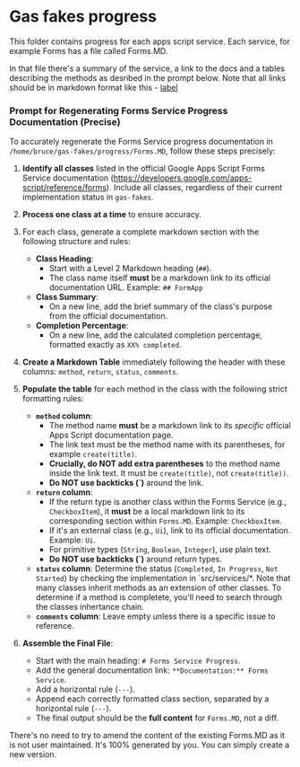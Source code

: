 # Gas fakes progress

This folder contains progress for each apps script service. Each service, for example Forms has a file called Forms.MD.  

In that file there's a summary of the service, a link to the docs and a tables describing the methods as desribed in the prompt below. Note that all links should be in markdown format like this - [label](http://example.com)



### Prompt for Regenerating Forms Service Progress Documentation (Precise)

To accurately regenerate the Forms Service progress documentation in `/home/bruce/gas-fakes/progress/Forms.MD`, follow these steps precisely:

1.  **Identify all classes** listed in the official Google Apps Script Forms Service documentation (https://developers.google.com/apps-script/reference/forms). Include all classes, regardless of their current implementation status in `gas-fakes`.
2.  **Process one class at a time** to ensure accuracy.
3.  For each class, generate a complete markdown section with the following structure and rules:
    *   **Class Heading**:
        *   Start with a Level 2 Markdown heading (`##`).
        *   The class name itself **must** be a markdown link to its official documentation URL. Example: `## FormApp`
    *   **Class Summary**:
        *   On a new line, add the brief summary of the class's purpose from the official documentation.
    *   **Completion Percentage**:
        *   On a new line, add the calculated completion percentage, formatted exactly as `XX% completed`.

4.  **Create a Markdown Table** immediately following the header with these columns: `method`, `return`, `status`, `comments`.

5.  **Populate the table** for each method in the class with the following strict formatting rules:
    *   **`method` column**:
        *   The method name **must** be a markdown link to its *specific* official Apps Script documentation page.
        *   The link text must be the method name with its parentheses, for example `create(title)`.
        *   **Crucially, do NOT add extra parentheses** to the method name inside the link text. It must be `create(title)`, not `create(title))`.
        *   **Do NOT use backticks (`)** around the link.
    *   **`return` column**:
        *   If the return type is another class within the Forms Service (e.g., `CheckboxItem`), it **must** be a local markdown link to its corresponding section within `Forms.MD`. Example: `CheckboxItem`.
        *   If it's an external class (e.g., `Ui`), link to its official documentation. Example: `Ui`.
        *   For primitive types (`String`, `Boolean`, `Integer`), use plain text.
        *   **Do NOT use backticks (`)** around return types.
    *   **`status` column**: Determine the status (`Completed`, `In Progress`, `Not Started`) by checking the implementation in `src/services/*. Note that many classes inherit methods as an extension of other classes. To determine if a method is completete, you'll need to search through the classes inhertance chain. 
    *   **`comments` column**: Leave empty unless there is a specific issue to reference.

6.  **Assemble the Final File**:
    *   Start with the main heading: `# Forms Service Progress`.
    *   Add the general documentation link: `**Documentation:** Forms Service`.
    *   Add a horizontal rule (`---`).
    *   Append each correctly formatted class section, separated by a horizontal rule (`---`).
    *   The final output should be the **full content** for `Forms.MD`, not a diff.

There's no need to try to amend the content of the existing Forms.MD as it is not user maintained. It's 100% generated by you. You can simply create a new version.
